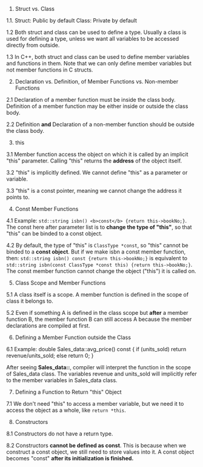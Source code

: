 1. Struct vs. Class

1.1. Struct: Public by default
Class: Private by default

1.2 Both struct and class can be used to define a type. Usually a class is used for defining a type, unless we want all variables to be accessed directly from outside. 

1.3 In C++, both struct and class can be used to define member variables and functions in them. Note that we can only define member variables but not member functions in C structs.

2. Declaration vs. Definition, of Member Functions vs. Non-member Functions

2.1 Declaration of a member function must be inside the class body. Definition of a member function may be either inside or outside the class body.

2.2 Definition <b>and</b> Declaration of a non-member function should be outside the class body.

3. this

3.1 Member function access the object on which it is called by an implicit "this" parameter. Calling "this" returns the <b>address</b> of the object itself.

3.2 "this" is implicitly defined. We cannot define "this" as a parameter or variable.

3.3 "this" is a const pointer, meaning we cannot change the address it points to.

4. Const Member Functions

4.1 Example: `std::string isbn() <b>const</b> {return this->bookNo;}`. The const here after parameter list is to <b>change the type of "this"</b>, so that "this" can be binded to a const object.

4.2 By default, the type of "this" is `ClassType *const`, so "this" cannot be binded to a <b>const object</b>. But if we make isbn a const member function, then:
`std::string isbn() const {return this->bookNo;}` is equivalent to `std::string isbn(const ClassType *const this) {return this->bookNo;}`. The const member function cannot change the object ("this") it is called on.

5. Class Scope and Member Functions

5.1 A class itself is a scope. A member function is defined in the scope of class it belongs to. 

5.2 Even if something A is defined in the class scope but <b>after</b> a member function B, the member function B can still access A because the member declarations are compiled at first.

6. Defining a Member Function outside the Class

6.1 Example:
    double Sales_data::avg_price() const {
        if (units_sold)
            return revenue/units_sold;
        else
            return 0;
    }

After seeing <b>Sales_data::</b>, compiler will interpret the function in the scope of Sales_data class. The variables revenue and units_sold will implicitly refer to the member variables in Sales_data class.

7. Defining a Function to Return "this" Object

7.1 We don't need "this" to access a member variable, but we need it to access the object as a whole, like `return *this`.

8. Constructors

8.1 Constructors do not have a return type.

8.2 Constructors <b>cannot be defined as const</b>. This is because when we construct a const object, we still need to store values into it. A const object becomes "const" <b>after its initialization is finished.</b>















